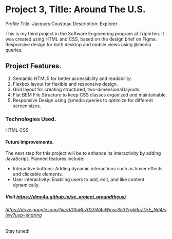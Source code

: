# Project 3, Title: Around The U.S.

Profile Title: Jacques Cousteau
Description: Explorer

This is my third project in the Software Engineering program at TripleTen. It was created using HTML and CSS, based on the design brief on Figma. Responsive design for both desktop and mobile views using @media queries.

## Project Features.

1. Semantic HTML5 for better accessibility and readability.
2. Flexbox layout for flexible and responsive design.
3. Grid layout for creating structured, two-dimensional layouts.
4. Flat BEM File Structure to keep CSS classes organized and maintainable.
5. Responsive Design using @media queries to optimize for different screen sizes.

### Technologies Used.

HTML
CSS

#### Future Improvements.

The next step for this project will be to enhance its interactivity by adding JavaScript. Planned features include:

- Interactive buttons: Adding dynamic interactions such as hover effects and clickable elements.
- User interactivity: Enabling users to add, edit, and like content dynamically.

##### Visit https://dmc4u.github.io/se_project_aroundtheus/

###### https://drive.google.com/file/d/10uBh702kW4cWmur353YrgkRuZDrE_Nd4/view?usp=sharing

Stay tuned!
